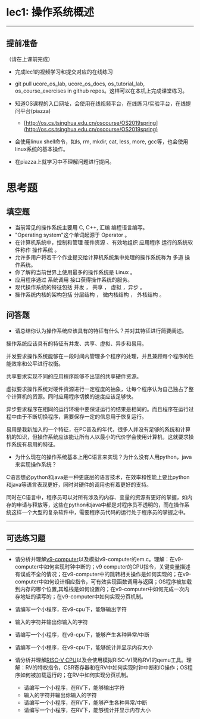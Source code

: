 # lec1: 操作系统概述

---

## **提前准备**

（请在上课前完成）

* 完成lec1的视频学习和提交对应的在线练习
* git pull ucore\_os\_lab, ucore\_os\_docs, os\_tutorial\_lab, os\_course\_exercises in github repos。这样可以在本机上完成课堂练习。
* 知道OS课程的入口网址，会使用在线视频平台，在线练习/实验平台，在线提问平台\(piazza\)
  * [http://os.cs.tsinghua.edu.cn/oscourse/OS2019spring](http://os.cs.tsinghua.edu.cn/oscourse/OS2019spring)


* 会使用linux shell命令，如ls, rm, mkdir, cat, less, more, gcc等，也会使用linux系统的基本操作。
* 在piazza上就学习中不理解问题进行提问。



# 思考题

## 填空题

* 当前常见的操作系统主要用 C, C++, 汇编 编程语言编写。
* "Operating system"这个单词起源于 Operator 。
* 在计算机系统中，控制和管理 硬件资源 、有效地组织 应用程序 运行的系统软件称作 操作系统 。
* 允许多用户将若干个作业提交给计算机系统集中处理的操作系统称为 多道 操作系统。
* 你了解的当前世界上使用最多的操作系统是 Linux 。
* 应用程序通过 系统调用 接口获得操作系统的服务。
* 现代操作系统的特征包括 并发 ， 共享 ， 虚拟 ，异步 。
* 操作系统内核的架构包括 分层结构 ， 微内核结构 ， 外核结构 。


## 问答题

- 请总结你认为操作系统应该具有的特征有什么？并对其特征进行简要阐述。

操作系统应该具有的特征有并发、共享、虚拟、异步和易用。

并发要求操作系统能够在一段时间内管理多个程序的处理，并且兼顾每个程序的性能效率和公平进行权衡。

共享要求实现不同的应用程序能够不出错的共享硬件资源。

虚拟要求操作系统对硬件资源进行一定程度的抽象，让每个程序认为自己独占了整个计算机的资源。同时应用程序切换的速度应该足够快。

异步要求程序在相同的运行环境中要保证运行的结果是相同的。而且程序在运行过程中由于不断切换程序，需要保存一定的信息用于恢复运行。

易用是我新加入的一个特征，在PC普及的年代，很多人并没有足够的系统和计算机的知识，但操作系统应该能让所有人以最小的代价学会使用计算机，这就要求操作系统有易用的特征。

- 为什么现在的操作系统基本上用C语言来实现？为什么没有人用python，java来实现操作系统？

C语言想必python和java是一种更底层的语言技术，在效率和性能上要比python和java等语言表现更好，同时对硬件的调用也有着更好的支持。

同时在C语言中，程序员可以对所有涉及的内存、变量的资源有更好的掌握，如内存的申请与释放等，这些在python和java中都是对程序员不透明的，而在操作系统这样一个大型的复杂软件中，需要程序员代码的运行处于程序员的掌握之中。

---

## 可选练习题

---

- 请分析并理解[v9\-computer](https://github.com/chyyuu/os_tutorial_lab/blob/master/v9_computer/docs/v9_computer.md)以及模拟v9\-computer的em.c。理解：在v9\-computer中如何实现时钟中断的；v9 computer的CPU指令，关键变量描述有误或不全的情况；在v9\-computer中的跳转相关操作是如何实现的；在v9\-computer中如何设计相应指令，可有效实现函数调用与返回；OS程序被加载到内存的哪个位置,其堆栈是如何设置的；在v9\-computer中如何完成一次内存地址的读写的；在v9\-computer中如何实现分页机制。


- 请编写一个小程序，在v9-cpu下，能够输出字符


- 输入的字符并输出你输入的字符


- 请编写一个小程序，在v9-cpu下，能够产生各种异常/中断


- 请编写一个小程序，在v9-cpu下，能够统计并显示内存大小



- 请分析并理解[RISC-V CPU](http://www.riscvbook.com/chinese/)以及会使用模拟RISC\-V(简称RV)的qemu工具。理解：RV的特权指令，CSR寄存器和在RV中如何实现时钟中断和IO操作；OS程序如何被加载运行的；在RV中如何实现分页机制。
  - 请编写一个小程序，在RV下，能够输出字符
  - 输入的字符并输出你输入的字符
  - 请编写一个小程序，在RV下，能够产生各种异常/中断
  - 请编写一个小程序，在RV下，能够统计并显示内存大小
